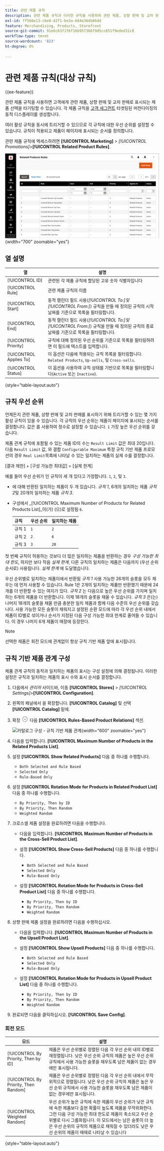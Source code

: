 ```yaml
---
title: 관련 제품 규칙
description: 관련 제품 규칙과 이러한 규칙을 사용하여 관련 제품, 상향 판매 및 교차 판매를 고객에게 동적으로 표시하는 방법에 대해 알아봅니다.
exl-id: ff566e13-cbe8-42f1-be3a-684e364b86dd
feature: Merchandising, Products, Storefront
source-git-commit: 91e6c63f1f6f16b957366f9d5cc651f9eded31c8
workflow-type: tm+mt
source-wordcount: '823'
ht-degree: 0%

---
```


# 관련 제품 규칙(대상 규칙)

{{ee-feature}}

관련 제품 규칙을 사용하면 고객에게 관련 제품, 상향 판매 및 교차 판매로 표시되는 제품 선택을 타기팅할 수 있습니다. 각 제품 규칙을 [고객 세그먼트](../customers/customer-segments.md) 타겟팅된 머천다이징의 동적 디스플레이를 생성합니다.

여러 활성 규칙을 동시에 트리거할 수 있으므로 각 규칙에 대한 우선 순위를 설정할 수 있습니다. 규칙이 적용되고 제품이 페이지에 표시되는 순서를 정의합니다.

관련 제품 규칙에 액세스하려면 **[!UICONTROL Marketing]** > _[!UICONTROL Promotions]_>**[!UICONTROL Related Product Rules]**.

![관련 제품 규칙 목록](./assets/related-products-rules.png){width="700" zoomable="yes"}

## 열 설명

| 열 | 설명 |
|--- |--- |
| [!UICONTROL ID] | 관련된 각 제품 규칙에 할당된 고유 숫자 식별자입니다 |
| [!UICONTROL Rule] | 관련 제품 규칙의 이름 |
| [!UICONTROL Start] | 동적 캘린더 필드 사용(_[!UICONTROL To:]_및_[!UICONTROL From:]_) 규칙을 만들 때 정의된 규칙의 시작 날짜를 기준으로 목록을 필터링합니다. |
| [!UICONTROL End] | 동적 캘린더 필드 사용(_[!UICONTROL To:]_및_[!UICONTROL From:]_) 규칙을 만들 때 정의된 규칙의 종료 날짜를 기준으로 목록을 필터링합니다. |
| [!UICONTROL Priority] | 규칙에 대해 정의된 우선 순위를 기준으로 목록을 필터링하려면 이 필드에 텍스트를 입력합니다. |
| [!UICONTROL Applies To] | 이 옵션은 다음에 적용되는 규칙 목록을 필터링합니다. `Related Products`, `Up-sells`, 및 `Cross-sells`. |
| [!UICONTROL Status] | 이 옵션을 사용하여 규칙 상태를 기반으로 목록을 필터링합니다(`Active` 또는 `Inactive`). |

{style="table-layout:auto"}

## 규칙 우선 순위

언제든지 관련 제품, 상향 판매 및 교차 판매를 표시하기 위해 트리거할 수 있는 몇 가지 활성 규칙이 있을 수 있습니다. 각 규칙의 우선 순위는 제품이 페이지에 표시되는 순서를 결정합니다. 값은 를 사용하여 정수로 설정할 수 있습니다. `1` 가장 높은 우선 순위를 갖습니다.

제품 관계 규칙에 포함될 수 있는 제품 ID의 수는 `Result Limit` 값은 최대 20입니다. 다음 `Result Limit` 값, 와 결합 `Configurable Maximum` 특정 규칙 기반 제품 프로모션의 경우 `Real Limit`목록에 나타날 수 있는 일치하는 제품의 실제 수를 결정합니다.

[결과 제한] + [구성 가능한 최대값] = [실제 한계]

예를 들어 우선 순위가 인 규칙이 세 개 있다고 가정합니다. `1`, `2`, 및 `3`.

- 에 대해 반환된 일치하는 제품이 두 개 있습니다. _규칙 1_, 6개의 일치하는 제품 _규칙 2_&#x200B;및 20개의 일치하는 제품 _규칙 3_.
- 구성에서 _[!UICONTROL Maximum Number of Products for Related Products List]_이(가) (으)로 설정됨 `6`.

  | 규칙 | 우선 순위 | 일치하는 제품 |
  |---|---|-----|
  | 규칙 1 | `1` | `2` |
  | 규칙 2 | `2` | `6` |
  | 규칙 3 | `3` | `20` |

첫 번째 규칙이 허용하는 것보다 더 많은 일치하는 제품을 반환하는 경우 _구성 가능한 최대 한도_, 하지만 보다 작음 _실제 한계_, 다른 규칙의 일치하는 제품은 다음까지 (우선 순위 순서로) 사용됩니다. _실제 한계_ 에 도달했습니다.

우선 순위별로 일치하는 제품이에서 반환됨 _규칙 1_ 사용 가능한 26개의 슬롯을 모두 채우는 데 먼저 사용할 수 있습니다. Rule 1은 2개의 일치하는 제품만 반환했기 때문에 24개를 더 반환할 수 있는 여지가 있다. _규칙 2_ 는 다음으로 높은 우선 순위를 가지며 일치하는 6개의 제품을 더 반환합니다. 이제 18개의 슬롯을 채울 수 있습니다. _규칙 3_ 은(는) 나머지 18개의 슬롯을 채울 만큼 충분한 일치 제품과 함께 다음 수준의 우선 순위를 갖습니다. 사용 가능한 모든 슬롯이 채워지고 설정된 순환 모드에 따라 각 우선 순위 내에서 제품이 ID별로 섞이거나 순서가 지정된 다음 구성 가능한 최대 한계로 줄어들 수 있습니다. 이 경우 나머지 6개 제품이 매장에 등장한다.

>[!NOTE]
>
>선택한 제품은 회전 모드에 관계없이 항상 규칙 기반 제품 앞에 표시됩니다.

## 규칙 기반 제품 관계 구성

제품 관계 규칙의 동작과 일치하는 제품의 표시는 구성 설정에 의해 결정됩니다. 이러한 설정은 규칙과 일치하는 제품의 표시 수와 표시 순서를 결정합니다.

1. 다음에서 _관리자_ 사이드바, 이동 **[!UICONTROL Stores]** > _[!UICONTROL Settings]_>**[!UICONTROL Configuration]**.

1. 왼쪽의 패널에서 을 확장합니다. **[!UICONTROL Catalog]** 및 선택 **[!UICONTROL Catalog]** 밑에.

1. 확장 ![확장](../assets/icon-display-expand.png) 다음 **[!UICONTROL Rules-Based Product Relations]** 섹션.

   ![카탈로그 구성 - 규칙 기반 제품 관계](../configuration-reference/catalog/assets/catalog-rule-based-product-relations.png){width="600" zoomable="yes"}

1. 다음을 입력합니다. **[!UICONTROL Maximum Number of Products in the Related Products List]**.

1. 설정 **[!UICONTROL Show Related Products]** 다음 중 하나를 수행합니다.

   - `Both Selected and Rule Based`
   - `Selected Only`
   - `Rule-Based Only`

1. 설정 **[!UICONTROL Rotation Mode for Products in Related Product List]** 다음 중 하나를 수행합니다.

   - `By Priority, Then by ID`
   - `By Priority, Then Random`
   - `Weighted Random`

1. 크로스셀 제품 설정을 완료하려면 다음을 수행합니다.

   - 다음을 입력합니다. **[!UICONTROL Maximum Number of Products in the Cross-Sell Product List]**.

   - 설정 **[!UICONTROL Show Cross-Sell Products]** 다음 중 하나를 수행합니다.

      - `Both Selected and Rule Based`
      - `Selected Only`
      - `Rule-Based Only`

   - 설정 **[!UICONTROL Rotation Mode for Products in Cross-Sell Product List]** 다음 중 하나를 수행합니다.

      - `By Priority, Then by ID`
      - `By Priority, Then Random`
      - `Weighted Random`

1. 상향 판매 제품 설정을 완료하려면 다음을 수행하십시오.

   - 다음을 입력합니다. **[!UICONTROL Maximum Number of Products in the Upsell Product List]**.

   - 설정 **[!UICONTROL Show Upsell Products]** 다음 중 하나를 수행합니다.

      - `Both Selected and Rule Based`
      - `Selected Only`
      - `Rule-Based Only`

   - 설정 **[!UICONTROL Rotation Mode for Products in Upsell Product List]** 다음 중 하나를 수행합니다.

      - `By Priority, Then by ID`
      - `By Priority, Then Random`
      - `Weighted Random`

1. 완료되면 다음을 클릭하십시오. **[!UICONTROL Save Config]**.

### 회전 모드

| 모드 | 설명 |
|---|---|
| [!UICONTROL By Priority, Then by ID] | 제품은 우선 순위별로 정렬된 다음 각 우선 순위 내의 ID별로 재정렬됩니다. 낮은 우선 순위 규칙의 제품은 높은 우선 순위 규칙에서 사용 가능한 슬롯을 채우도록 남은 제품이 없는 경우에만 표시됩니다. |
| [!UICONTROL By Priority, Then Random] | 제품은 우선 순위별로 정렬된 다음 각 우선 순위 내에서 무작위적으로 정렬됩니다. 낮은 우선 순위 규칙의 제품은 높은 우선 순위 규칙에서 사용 가능한 슬롯을 채우도록 남은 제품이 없는 경우에만 표시됩니다. |
| [!UICONTROL Weighted Random] | 우선 순위가 높은 규칙에 속한 제품이 우선 순위가 낮은 규칙에 속한 제품보다 출현 확률이 높도록 제품을 무작위화한다. 그런 다음 구성 가능한 최대 한도로 제품이 축소되고 우선 순위별로 다시 그룹화됩니다. 이 모드에서는 남은 슬롯이 더 높은 우선 순위의 규칙의 제품으로 채워질 수 있더라도 낮은 우선 순위의 제품이 때때로 나타날 수 있습니다 |

{style="table-layout:auto"}
